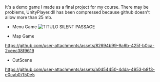 It's a demo game I made as a final project for my course. There may be problems, UnityPlayer.dll has been compressed because github doesn't allow more than 25 mb.

- Menu Game
![TITULO SILENT PASSAGE](https://github.com/user-attachments/assets/e6983eed-7b8a-472b-9970-90ff2dd77fa2)



- Map Game

https://github.com/user-attachments/assets/82694b99-9a6b-425f-b0ca-2ceec38f9619



- CutScene

https://github.com/user-attachments/assets/a0d54450-4dda-4953-b8f3-e0cab07f50e5

